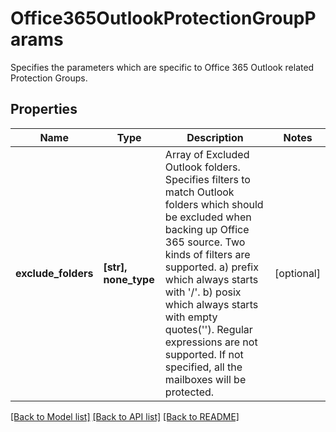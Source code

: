 # Office365OutlookProtectionGroupParams

Specifies the parameters which are specific to Office 365 Outlook related Protection Groups.

## Properties
Name | Type | Description | Notes
------------ | ------------- | ------------- | -------------
**exclude_folders** | **[str], none_type** | Array of Excluded Outlook folders. Specifies filters to match Outlook folders which should be excluded when backing up Office 365 source. Two kinds of filters are supported. a) prefix which always starts with &#39;/&#39;. b) posix which always starts with empty quotes(&#39;&#39;). Regular expressions are not supported. If not specified, all the mailboxes will be protected. | [optional] 

[[Back to Model list]](../README.md#documentation-for-models) [[Back to API list]](../README.md#documentation-for-api-endpoints) [[Back to README]](../README.md)


